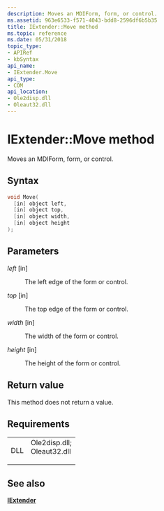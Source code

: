 ```yaml
---
description: Moves an MDIForm, form, or control.
ms.assetid: 963e6533-f571-4043-bdd8-2596df6b5b35
title: IExtender::Move method
ms.topic: reference
ms.date: 05/31/2018
topic_type: 
- APIRef
- kbSyntax
api_name: 
- IExtender.Move
api_type: 
- COM
api_location: 
- Ole2disp.dll
- Oleaut32.dll
---
```


# IExtender::Move method

Moves an MDIForm, form, or control.

## Syntax


```C++
void Move(
  [in] object left,
  [in] object top,
  [in] object width,
  [in] object height
);
```



## Parameters

<dl> <dt>

*left* \[in\]
</dt> <dd>

The left edge of the form or control.

</dd> <dt>

*top* \[in\]
</dt> <dd>

The top edge of the form or control.

</dd> <dt>

*width* \[in\]
</dt> <dd>

The width of the form or control.

</dd> <dt>

*height* \[in\]
</dt> <dd>

The height of the form or control.

</dd> </dl>

## Return value

This method does not return a value.

## Requirements



|                |                                                                                                                                                             |
|----------------|-------------------------------------------------------------------------------------------------------------------------------------------------------------|
| DLL<br/> | <dl> <dt>Ole2disp.dll; </dt> <dt>Oleaut32.dll</dt> </dl> |



## See also

<dl> <dt>

[**IExtender**](iextender.md)
</dt> </dl>

 

 




